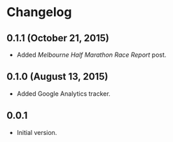 # Changelog

## 0.1.1 (October 21, 2015)
* Added *Melbourne Half Marathon Race Report* post.

## 0.1.0 (August 13, 2015)
* Added Google Analytics tracker.

## 0.0.1
* Initial version.